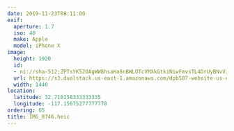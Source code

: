 ```yaml
---
date: 2019-11-23T08:11:09
exif:
  aperture: 1.7
  iso: 40
  make: Apple
  model: iPhone X
image:
  height: 1920
  id:
  - ni://sha-512;ZPTsYK52OAgWW8hsaHa6nBWLOTcVMXkGtkiNiwFmvsTL4DrUyBNvVJnqoljle5MUbrc4NXtYNlRA5yksuM_48Q
  url: https://s3.dualstack.us-east-1.amazonaws.com/dpb587-website-us-east-1/asset/gallery/2019-san-diego/ad57e3b5-2d22-d2d5-c65f-bbeecc2b0e06~1920.jpg
  width: 1440
location:
  latitude: 32.718158333333335
  longitude: -117.15675277777778
ordering: 65
title: IMG_8746.heic
---
```

